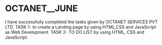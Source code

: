 # OCTANET__JUNE
I have successfully completed the tasks given by OCTANET SERVICES PVT LTD. TASK 1- to create a Landing page by using HTML,CSS and JavaScript as Web Development. TASK 2- TO DO LIST by using HTML, CSS and JavaScript.
